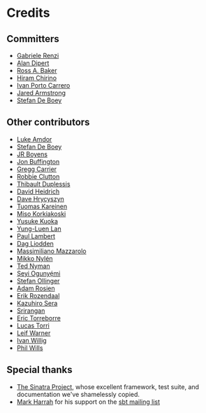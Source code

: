 # Credits

## Committers

- [Gabriele Renzi](http://www.riffraff.info/)
- [Alan Dipert](http://alan.dipert.org/)
- [Ross A. Baker](http://www.rossabaker.com/)
- [Hiram Chirino](http://hiramchirino.com/)
- [Ivan Porto Carrero](http://flanders.co.nz/) 
- [Jared Armstrong](http://www.jaredarmstrong.name/) 
- [Stefan De Boey](http://stefandeboey.be/home/)

## Other contributors

- [Luke Amdor](http://rubbish.io/)
- [Stefan De Boey](http://stefandeboey.be/)
- [JR Boyens](http://jrboyens.github.com/)
- [Jon Buffington](http://blog.jon.buffington.name/)
- [Gregg Carrier](http://janxspirit.blogspot.com/)
- [Robbie Clutton](http://blog.iclutton.com/)
- [Thibault Duplessis](http://ornicar.github.com/)
- [David Heidrich](https://github.com/BowlingX)
- [Dave Hrycyszyn](https://github.com/futurechimp)
- [Tuomas Kareinen](http://www.iki.fi/kareinen/)
- [Miso Korkiakoski](https://github.com/mwing)
- [Yusuke Kuoka](http://d.hatena.ne.jp/mumoshu/)
- [Yung-Luen Lan](http://yllan.org/)
- [Paul Lambert](http://paulitex.com/)
- [Dag Liodden](https://github.com/daggerrz)
- [Massimiliano Mazzarolo](https://github.com/m20o)
- [Mikko Nylén](https://github.com/mnylen)
- [Ted Nyman](https://github.com/tnm)
- [Șeyi Ogunyẹ́mi](http://www.micrypt.com)
- [Stefan Ollinger](https://github.com/dozed)
- [Adam Rosien](https://github.com/arosien)
- [Erik Rozendaal](https://github.com/erikrozendaal)
- [Kazuhiro Sera](https://github.com/seratch)
- [Srirangan](http://srirangan.net)
- [Eric Torreborre](http://etorreborre.blogspot.com/)
- [Lucas Torri](https://github.com/lucastorri)
- [Leif Warner](https://github.com/LeifW)
- [Ivan Willig](https://github.com/iwillig)
- [Phil Wills](https://github.com/philwills)

## Special thanks

- [The Sinatra Project](https://sinatrarb.com/), whose excellent framework,
  test suite, and documentation we've shamelessly copied.
- [Mark Harrah](https://github.com/harrah) for his support on the [sbt mailing
  list](https://groups.google.com/group/simple-build-tool)

